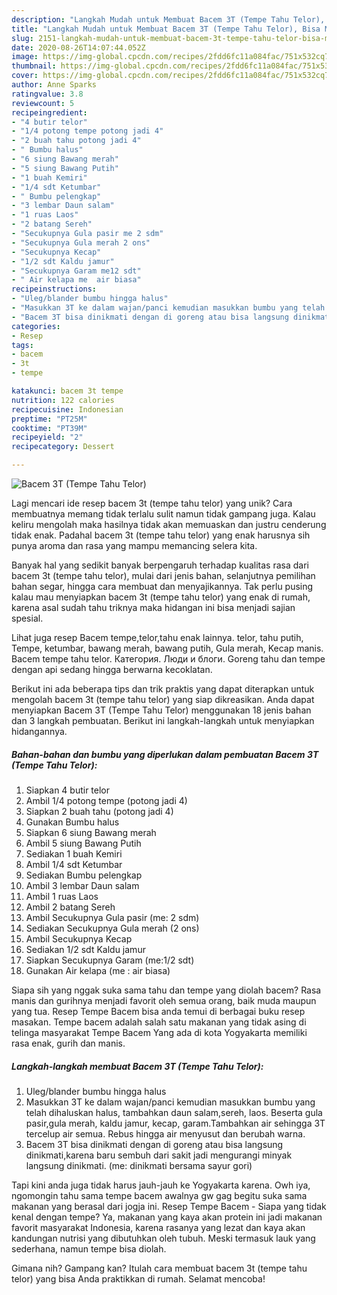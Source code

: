 ```yaml
---
description: "Langkah Mudah untuk Membuat Bacem 3T (Tempe Tahu Telor), Bisa Manjain Lidah"
title: "Langkah Mudah untuk Membuat Bacem 3T (Tempe Tahu Telor), Bisa Manjain Lidah"
slug: 2151-langkah-mudah-untuk-membuat-bacem-3t-tempe-tahu-telor-bisa-manjain-lidah
date: 2020-08-26T14:07:44.052Z
image: https://img-global.cpcdn.com/recipes/2fdd6fc11a084fac/751x532cq70/bacem-3t-tempe-tahu-telor-foto-resep-utama.jpg
thumbnail: https://img-global.cpcdn.com/recipes/2fdd6fc11a084fac/751x532cq70/bacem-3t-tempe-tahu-telor-foto-resep-utama.jpg
cover: https://img-global.cpcdn.com/recipes/2fdd6fc11a084fac/751x532cq70/bacem-3t-tempe-tahu-telor-foto-resep-utama.jpg
author: Anne Sparks
ratingvalue: 3.8
reviewcount: 5
recipeingredient:
- "4 butir telor"
- "1/4 potong tempe potong jadi 4"
- "2 buah tahu potong jadi 4"
- " Bumbu halus"
- "6 siung Bawang merah"
- "5 siung Bawang Putih"
- "1 buah Kemiri"
- "1/4 sdt Ketumbar"
- " Bumbu pelengkap"
- "3 lembar Daun salam"
- "1 ruas Laos"
- "2 batang Sereh"
- "Secukupnya Gula pasir me 2 sdm"
- "Secukupnya Gula merah 2 ons"
- "Secukupnya Kecap"
- "1/2 sdt Kaldu jamur"
- "Secukupnya Garam me12 sdt"
- " Air kelapa me  air biasa"
recipeinstructions:
- "Uleg/blander bumbu hingga halus"
- "Masukkan 3T ke dalam wajan/panci kemudian masukkan bumbu yang telah dihaluskan halus, tambahkan daun salam,sereh, laos. Beserta gula pasir,gula merah, kaldu jamur, kecap, garam.Tambahkan air sehingga 3T tercelup air semua. Rebus hingga air menyusut dan berubah warna."
- "Bacem 3T bisa dinikmati dengan di goreng atau bisa langsung dinikmati,karena baru sembuh dari sakit jadi mengurangi minyak langsung dinikmati. (me: dinikmati bersama sayur gori)"
categories:
- Resep
tags:
- bacem
- 3t
- tempe

katakunci: bacem 3t tempe 
nutrition: 122 calories
recipecuisine: Indonesian
preptime: "PT25M"
cooktime: "PT39M"
recipeyield: "2"
recipecategory: Dessert

---
```



![Bacem 3T (Tempe Tahu Telor)](https://img-global.cpcdn.com/recipes/2fdd6fc11a084fac/751x532cq70/bacem-3t-tempe-tahu-telor-foto-resep-utama.jpg)

Lagi mencari ide resep bacem 3t (tempe tahu telor) yang unik? Cara membuatnya memang tidak terlalu sulit namun tidak gampang juga. Kalau keliru mengolah maka hasilnya tidak akan memuaskan dan justru cenderung tidak enak. Padahal bacem 3t (tempe tahu telor) yang enak harusnya sih punya aroma dan rasa yang mampu memancing selera kita.

Banyak hal yang sedikit banyak berpengaruh terhadap kualitas rasa dari bacem 3t (tempe tahu telor), mulai dari jenis bahan, selanjutnya pemilihan bahan segar, hingga cara membuat dan menyajikannya. Tak perlu pusing kalau mau menyiapkan bacem 3t (tempe tahu telor) yang enak di rumah, karena asal sudah tahu triknya maka hidangan ini bisa menjadi sajian spesial.

Lihat juga resep Bacem tempe,telor,tahu enak lainnya. telor, tahu putih, Tempe, ketumbar, bawang merah, bawang putih, Gula merah, Kecap manis. Bacem tempe tahu telor. Категория. Люди и блоги. Goreng tahu dan tempe dengan api sedang hingga berwarna kecoklatan.


Berikut ini ada beberapa tips dan trik praktis yang dapat diterapkan untuk mengolah bacem 3t (tempe tahu telor) yang siap dikreasikan. Anda dapat menyiapkan Bacem 3T (Tempe Tahu Telor) menggunakan 18 jenis bahan dan 3 langkah pembuatan. Berikut ini langkah-langkah untuk menyiapkan hidangannya.

<!--inarticleads1-->

##### Bahan-bahan dan bumbu yang diperlukan dalam pembuatan Bacem 3T (Tempe Tahu Telor):

1. Siapkan 4 butir telor
1. Ambil 1/4 potong tempe (potong jadi 4)
1. Siapkan 2 buah tahu (potong jadi 4)
1. Gunakan  Bumbu halus
1. Siapkan 6 siung Bawang merah
1. Ambil 5 siung Bawang Putih
1. Sediakan 1 buah Kemiri
1. Ambil 1/4 sdt Ketumbar
1. Sediakan  Bumbu pelengkap
1. Ambil 3 lembar Daun salam
1. Ambil 1 ruas Laos
1. Ambil 2 batang Sereh
1. Ambil Secukupnya Gula pasir (me: 2 sdm)
1. Sediakan Secukupnya Gula merah (2 ons)
1. Ambil Secukupnya Kecap
1. Sediakan 1/2 sdt Kaldu jamur
1. Siapkan Secukupnya Garam (me:1/2 sdt)
1. Gunakan  Air kelapa (me : air biasa)


Siapa sih yang nggak suka sama tahu dan tempe yang diolah bacem? Rasa manis dan gurihnya menjadi favorit oleh semua orang, baik muda maupun yang tua. Resep Tempe Bacem bisa anda temui di berbagai buku resep masakan. Tempe bacem adalah salah satu makanan yang tidak asing di telinga masyarakat Tempe Bacem Yang ada di kota Yogyakarta memiliki rasa enak, gurih dan manis. 

<!--inarticleads2-->

##### Langkah-langkah membuat Bacem 3T (Tempe Tahu Telor):

1. Uleg/blander bumbu hingga halus
1. Masukkan 3T ke dalam wajan/panci kemudian masukkan bumbu yang telah dihaluskan halus, tambahkan daun salam,sereh, laos. Beserta gula pasir,gula merah, kaldu jamur, kecap, garam.Tambahkan air sehingga 3T tercelup air semua. Rebus hingga air menyusut dan berubah warna.
1. Bacem 3T bisa dinikmati dengan di goreng atau bisa langsung dinikmati,karena baru sembuh dari sakit jadi mengurangi minyak langsung dinikmati. (me: dinikmati bersama sayur gori)


Tapi kini anda juga tidak harus jauh-jauh ke Yogyakarta karena. Owh iya, ngomongin tahu sama tempe bacem awalnya gw gag begitu suka sama makanan yang berasal dari jogja ini. Resep Tempe Bacem - Siapa yang tidak kenal dengan tempe? Ya, makanan yang kaya akan protein ini jadi makanan favorit masyarakat Indonesia, karena rasanya yang lezat dan kaya akan kandungan nutrisi yang dibutuhkan oleh tubuh. Meski termasuk lauk yang sederhana, namun tempe bisa diolah. 

Gimana nih? Gampang kan? Itulah cara membuat bacem 3t (tempe tahu telor) yang bisa Anda praktikkan di rumah. Selamat mencoba!
